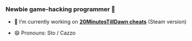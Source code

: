 ### Newbie game-hacking programmer 👋

- 🔭 I’m currently working on [**20MinutesTillDawn cheats**](https://github.com/marcoigorr/20MTD-igorr) (Steam version)

- 😄 Pronouns: Sto / Cazzo

<!--
**marcoigorr/marcoigorr** is a ✨ _special_ ✨ repository because its `README.md` (this file) appears on your GitHub profile.

Here are some ideas to get you started:

- 🔭 I’m currently working on ...
- 🌱 I’m currently learning ...
- 👯 I’m looking to collaborate on ...
- 🤔 I’m looking for help with ...
- 💬 Ask me about ...
- 📫 How to reach me: ...
- 😄 Pronouns: ...
- ⚡ Fun fact: ...
-->
